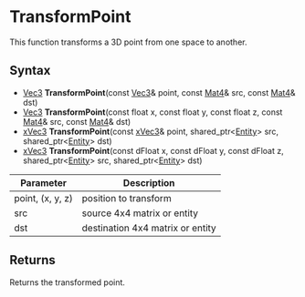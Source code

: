 # TransformPoint

This function transforms a 3D point from one space to another.

## Syntax

- [Vec3](Vec3.md) **TransformPoint**(const [Vec3](Vec3.md)& point, const [Mat4](Mat4.md)& src, const [Mat4](Mat4.md)& dst)
- [Vec3](Vec3.md) **TransformPoint**(const float x, const float y, const float z, const [Mat4](Mat4.md)& src, const [Mat4](Mat4.md)& dst)
- [xVec3](xVec3.md) **TransformPoint**(const [xVec3](xVec3.md)& point, shared_ptr<[Entity](Entity.md)\> src, shared_ptr<[Entity](Entity.md)\> dst)
- [xVec3](xVec3.md) **TransformPoint**(const dFloat x, const dFloat y, const dFloat z, shared_ptr<[Entity](Entity.md)\> src, shared_ptr<[Entity](Entity.md)\> dst)

Parameter | Description
---|---
point, (x, y, z) | position to transform
src | source 4x4 matrix or entity
dst | destination 4x4 matrix or entity

## Returns

Returns the transformed point.
